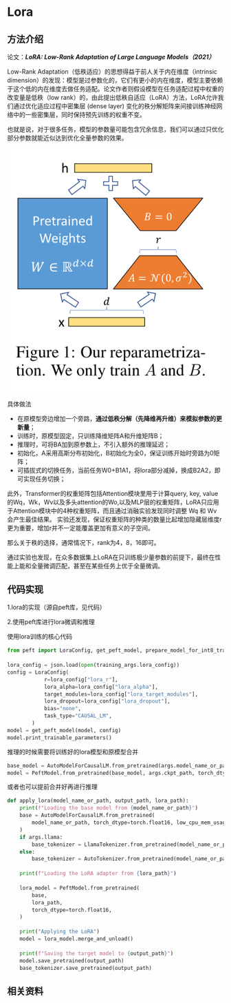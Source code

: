 # Lora

## 方法介绍

论文：***LoRA: Low-Rank Adaptation of Large Language Models（2021）***

Low-Rank Adaptation（低秩适应）的思想得益于前人关于内在维度（intrinsic dimension）的发现：模型是过参数化的，它们有更小的内在维度，模型主要依赖于这个低的内在维度去做任务适配。论文作者则假设模型在任务适配过程中权重的改变量是低秩（low rank）的，由此提出低秩自适应（LoRA）方法，LoRA允许我们通过优化适应过程中密集层 (dense layer) 变化的秩分解矩阵来间接训练神经网络中的一些密集层，同时保持预先训练的权重不变。

也就是说，对于很多任务，模型的参数量可能包含冗余信息，我们可以通过只优化部分参数就能近似达到优化全量参数的效果。

![lora](imgs/lora01.png)

具体做法

- 在原模型旁边增加一个旁路，**通过低秩分解（先降维再升维）来模拟参数的更新量**；
- 训练时，原模型固定，只训练降维矩阵A和升维矩阵B；
- 推理时，可将BA加到原参数上，不引入额外的推理延迟；
- 初始化，A采用高斯分布初始化，B初始化为全0，保证训练开始时旁路为0矩阵；
- 可插拔式的切换任务，当前任务W0+B1A1，将lora部分减掉，换成B2A2，即可实现任务切换；

此外，Transformer的权重矩阵包括Attention模块里用于计算query, key, value的Wq，Wk，Wv以及多头attention的Wo,以及MLP层的权重矩阵，LoRA只应用于Attention模块中的4种权重矩阵，而且通过消融实验发现同时调整 Wq 和 Wv 会产生最佳结果。
实验还发现，保证权重矩阵的种类的数量比起增加隐藏层维度r更为重要，增加r并不一定能覆盖更加有意义的子空间。

那么关于秩的选择，通常情况下，rank为4，8，16即可。

通过实验也发现，在众多数据集上LoRA在只训练极少量参数的前提下，最终在性能上能和全量微调匹配，甚至在某些任务上优于全量微调。

## 代码实现

1.lora的实现（源自peft库，见代码）


2.使用peft库进行lora微调和推理

使用lora训练的核心代码

```python
from peft import LoraConfig, get_peft_model, prepare_model_for_int8_training

lora_config = json.load(open(training_args.lora_config))
config = LoraConfig(
            r=lora_config["lora_r"],
            lora_alpha=lora_config["lora_alpha"],
            target_modules=lora_config["lora_target_modules"],
            lora_dropout=lora_config["lora_dropout"],
            bias="none",
            task_type="CAUSAL_LM",
        )
model = get_peft_model(model, config)
model.print_trainable_parameters()
```


推理的时候需要将训练好的lora模型和原模型合并

```python
base_model = AutoModelForCausalLM.from_pretrained(args.model_name_or_path, torch_dtype=load_type)
model = PeftModel.from_pretrained(base_model, args.ckpt_path, torch_dtype=load_type)

```

或者也可以提前合并好再进行推理

```python
def apply_lora(model_name_or_path, output_path, lora_path):
    print(f"Loading the base model from {model_name_or_path}")
    base = AutoModelForCausalLM.from_pretrained(
        model_name_or_path, torch_dtype=torch.float16, low_cpu_mem_usage=True
    )
    if args.llama:
        base_tokenizer = LlamaTokenizer.from_pretrained(model_name_or_path)
    else:
        base_tokenizer = AutoTokenizer.from_pretrained(model_name_or_path)

    print(f"Loading the LoRA adapter from {lora_path}")

    lora_model = PeftModel.from_pretrained(
        base,
        lora_path,
        torch_dtype=torch.float16,
    )

    print("Applying the LoRA")
    model = lora_model.merge_and_unload()

    print(f"Saving the target model to {output_path}")
    model.save_pretrained(output_path)
    base_tokenizer.save_pretrained(output_path)
```

## 相关资料
